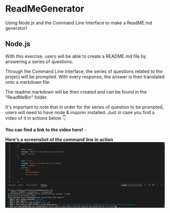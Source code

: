 # ReadMeGenerator
Using Node.js and the Command Line Interface to make a ReadME.md generator!

## Node.js

With this exercise, users will be able to create a README.md file by answering a series of questions. 

Through the Command Line Interface, the series of questions related to the project will be prompted. 
With every response, the answer is then translated onto a markdown file. 

The readme markdown will be then created and can be found in the "ReadMeBin" folder.

It's important to note that in order for the series of question to be prompted, users will need to have node & inquirer installed.
Just in case you find a video of it in actions below 👇

**You can find a link to the video here!** - 

**Here's a screenshot of the command line in action**
![readmegen_ss](ReadMeGenSS.png)

